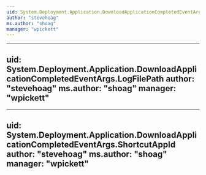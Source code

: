 ```yaml
---
uid: System.Deployment.Application.DownloadApplicationCompletedEventArgs
author: "stevehoag"
ms.author: "shoag"
manager: "wpickett"
---
```


---
uid: System.Deployment.Application.DownloadApplicationCompletedEventArgs.LogFilePath
author: "stevehoag"
ms.author: "shoag"
manager: "wpickett"
---

---
uid: System.Deployment.Application.DownloadApplicationCompletedEventArgs.ShortcutAppId
author: "stevehoag"
ms.author: "shoag"
manager: "wpickett"
---

